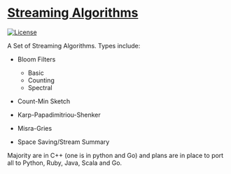 # [Streaming Algorithms](https://en.wikipedia.org/wiki/Streaming_algorithm)

[![License](https://img.shields.io/badge/license-XFree86-blue.svg)](LICENSE)


A Set of Streaming Algorithms. Types include:

* Bloom Filters
   * Basic
   * Counting
   * Spectral

* Count-Min Sketch

* Karp-Papadimitriou-Shenker

* Misra-Gries

* Space Saving/Stream Summary



Majority are in C++ (one is in python and Go) and plans are in place to port all to Python, Ruby, Java, Scala and Go.

